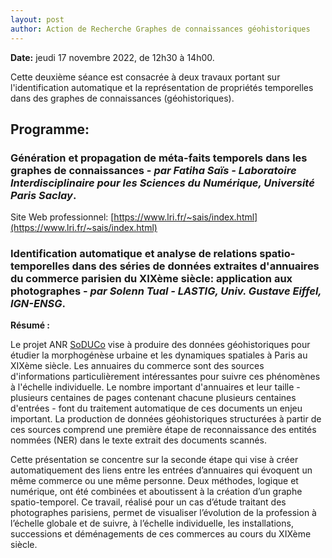 ```yaml
---
layout: post
author: Action de Recherche Graphes de connaissances géohistoriques
---
```


**Date:** jeudi 17 novembre 2022, de 12h30 à 14h00. 

Cette deuxième séance est consacrée à deux travaux portant sur l'identification automatique et la représentation de propriétés temporelles dans des graphes de connaissances (géohistoriques).

## Programme:

### Génération et propagation de méta-faits temporels dans les graphes de connaissances - *par Fatiha Saïs - Laboratoire Interdisciplinaire pour les Sciences du Numérique, Université Paris Saclay*.

Site Web professionnel: [https://www.lri.fr/~sais/index.html](https://www.lri.fr/~sais/index.html)

### Identification automatique et analyse de relations spatio-temporelles dans des séries de données extraites d'annuaires du commerce parisien du XIXème siècle: application aux photographes - *par Solenn Tual - LASTIG, Univ. Gustave Eiffel, IGN-ENSG*.

**Résumé :**

Le projet ANR [SoDUCo](https://soduco.github.io/) vise à produire des données géohistoriques pour étudier la morphogénèse urbaine et les dynamiques spatiales à Paris au XIXème siècle. Les annuaires du commerce sont des sources d'informations particulièrement intéressantes pour suivre ces phénomènes à l'échelle individuelle. Le nombre important d'annuaires et leur taille - plusieurs centaines de pages contenant chacune plusieurs centaines d'entrées - font du traitement automatique de ces documents un enjeu important. La production de données géohistoriques structurées à partir de ces sources comprend une première étape de reconnaissance des entités nommées (NER) dans le texte extrait des documents scannés. 

Cette présentation se concentre sur la seconde étape qui vise à créer automatiquement des liens entre les entrées d’annuaires qui évoquent un même commerce ou une même personne. Deux méthodes, logique et numérique, ont été combinées et aboutissent à la création d’un graphe spatio-temporel. Ce travail, réalisé pour un cas d’étude traitant des photographes parisiens, permet de visualiser l’évolution de la profession à l’échelle globale et de suivre, à l’échelle individuelle, les installations, successions et déménagements de ces commerces au cours du XIXème siècle.

